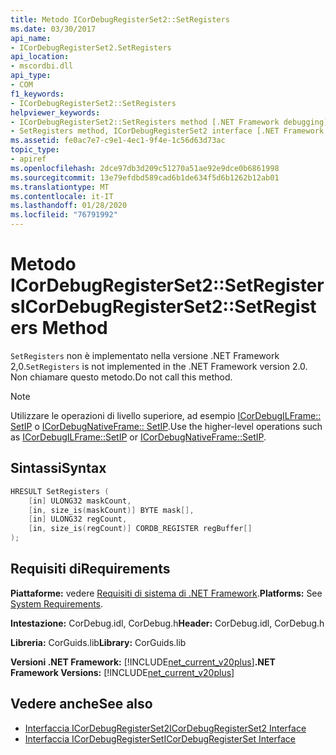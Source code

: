 ```yaml
---
title: Metodo ICorDebugRegisterSet2::SetRegisters
ms.date: 03/30/2017
api_name:
- ICorDebugRegisterSet2.SetRegisters
api_location:
- mscordbi.dll
api_type:
- COM
f1_keywords:
- ICorDebugRegisterSet2::SetRegisters
helpviewer_keywords:
- ICorDebugRegisterSet2::SetRegisters method [.NET Framework debugging]
- SetRegisters method, ICorDebugRegisterSet2 interface [.NET Framework debugging]
ms.assetid: fe0ac7e7-c9e1-4ec1-9f4e-1c56d63d73ac
topic_type:
- apiref
ms.openlocfilehash: 2dce97db3d209c51270a51ae92e9dce0b6861998
ms.sourcegitcommit: 13e79efdbd589cad6b1de634f5d6b1262b12ab01
ms.translationtype: MT
ms.contentlocale: it-IT
ms.lasthandoff: 01/28/2020
ms.locfileid: "76791992"
---
```

# <a name="icordebugregisterset2setregisters-method"></a><span data-ttu-id="5dfbd-102">Metodo ICorDebugRegisterSet2::SetRegisters</span><span class="sxs-lookup"><span data-stu-id="5dfbd-102">ICorDebugRegisterSet2::SetRegisters Method</span></span>
<span data-ttu-id="5dfbd-103">`SetRegisters` non è implementato nella versione .NET Framework 2,0.</span><span class="sxs-lookup"><span data-stu-id="5dfbd-103">`SetRegisters` is not implemented in the .NET Framework version 2.0.</span></span> <span data-ttu-id="5dfbd-104">Non chiamare questo metodo.</span><span class="sxs-lookup"><span data-stu-id="5dfbd-104">Do not call this method.</span></span>  
  
> [!NOTE]
> <span data-ttu-id="5dfbd-105">Utilizzare le operazioni di livello superiore, ad esempio [ICorDebugILFrame:: SetIP](icordebugilframe-setip-method.md) o [ICorDebugNativeFrame:: SetIP](icordebugnativeframe-setip-method.md).</span><span class="sxs-lookup"><span data-stu-id="5dfbd-105">Use the higher-level operations such as [ICorDebugILFrame::SetIP](icordebugilframe-setip-method.md) or [ICorDebugNativeFrame::SetIP](icordebugnativeframe-setip-method.md).</span></span>  
  
## <a name="syntax"></a><span data-ttu-id="5dfbd-106">Sintassi</span><span class="sxs-lookup"><span data-stu-id="5dfbd-106">Syntax</span></span>  
  
```cpp  
HRESULT SetRegisters (  
    [in] ULONG32 maskCount,  
    [in, size_is(maskCount)] BYTE mask[],  
    [in] ULONG32 regCount,  
    [in, size_is(regCount)] CORDB_REGISTER regBuffer[]  
);  
```  
  
## <a name="requirements"></a><span data-ttu-id="5dfbd-107">Requisiti di</span><span class="sxs-lookup"><span data-stu-id="5dfbd-107">Requirements</span></span>  
 <span data-ttu-id="5dfbd-108">**Piattaforme:** vedere [Requisiti di sistema di .NET Framework](../../../../docs/framework/get-started/system-requirements.md).</span><span class="sxs-lookup"><span data-stu-id="5dfbd-108">**Platforms:** See [System Requirements](../../../../docs/framework/get-started/system-requirements.md).</span></span>  
  
 <span data-ttu-id="5dfbd-109">**Intestazione:** CorDebug.idl, CorDebug.h</span><span class="sxs-lookup"><span data-stu-id="5dfbd-109">**Header:** CorDebug.idl, CorDebug.h</span></span>  
  
 <span data-ttu-id="5dfbd-110">**Libreria:** CorGuids.lib</span><span class="sxs-lookup"><span data-stu-id="5dfbd-110">**Library:** CorGuids.lib</span></span>  
  
 <span data-ttu-id="5dfbd-111">**Versioni .NET Framework:** [!INCLUDE[net_current_v20plus](../../../../includes/net-current-v20plus-md.md)]</span><span class="sxs-lookup"><span data-stu-id="5dfbd-111">**.NET Framework Versions:** [!INCLUDE[net_current_v20plus](../../../../includes/net-current-v20plus-md.md)]</span></span>  
  
## <a name="see-also"></a><span data-ttu-id="5dfbd-112">Vedere anche</span><span class="sxs-lookup"><span data-stu-id="5dfbd-112">See also</span></span>

- [<span data-ttu-id="5dfbd-113">Interfaccia ICorDebugRegisterSet2</span><span class="sxs-lookup"><span data-stu-id="5dfbd-113">ICorDebugRegisterSet2 Interface</span></span>](icordebugregisterset2-interface.md)
- [<span data-ttu-id="5dfbd-114">Interfaccia ICorDebugRegisterSet</span><span class="sxs-lookup"><span data-stu-id="5dfbd-114">ICorDebugRegisterSet Interface</span></span>](icordebugregisterset-interface.md)
